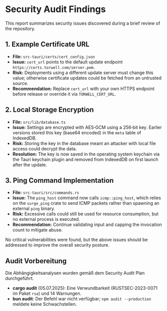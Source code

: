 # Security Audit Findings

This report summarizes security issues discovered during a brief review of the repository.

## 1. Example Certificate URL
- **File:** `src-tauri/certs/cert_config.json`
- **Issue:** `cert_url` points to the default update endpoint `https://certs.torwell.com/server.pem`.
- **Risk:** Deployments using a different update server must change this value; otherwise certificate updates could be fetched from an untrusted source.
- **Recommendation:** Replace `cert_url` with your own HTTPS endpoint before release or override it via `TORWELL_CERT_URL`.

## 2. Local Storage Encryption
- **File:** `src/lib/database.ts`
- **Issue:** Settings are encrypted with AES‑GCM using a 256‑bit key. Earlier versions stored this key (base64 encoded) in the `meta` table of IndexedDB.
- **Risk:** Storing the key in the database meant an attacker with local file access could decrypt the data.
- **Resolution:** The key is now saved in the operating system keychain via the Tauri keychain plugin and removed from IndexedDB on first launch after the update.

## 3. Ping Command Implementation
- **File:** `src-tauri/src/commands.rs`
- **Issue:** The `ping_host` command now calls `icmp::ping_host`, which relies on the `surge_ping` crate to send ICMP packets rather than spawning an external `ping` binary.
- **Risk:** Excessive calls could still be used for resource consumption, but no external process is executed.
- **Recommendation:** Continue validating input and capping the invocation count to mitigate abuse.

No critical vulnerabilities were found, but the above issues should be addressed to improve the overall security posture.

## Audit Vorbereitung

Die Abhängigkeitsanalysen wurden gemäß dem Security Audit Plan durchgeführt.

- **cargo audit** (05.07.2025): Eine Verwundbarkeit (RUSTSEC-2023-0071 im Paket `rsa`) und 14 Warnungen.
- **bun audit**: Der Befehl war nicht verfügbar; `npm audit --production` meldete keine Schwachstellen.

